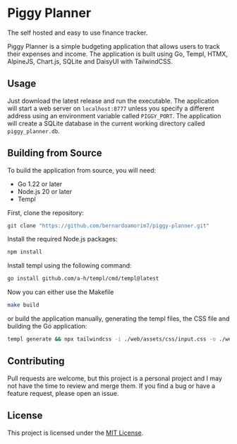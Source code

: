# Piggy Planner

The self hosted and easy to use finance tracker.

Piggy Planner is a simple budgeting application that allows users to track their expenses and income. The application is built using Go, Templ, HTMX, AlpineJS, Chart.js, SQLite and DaisyUI with TailwindCSS.

## Usage

Just download the latest release and run the executable. The application will start a web server on `localhost:8777` unless you specify a different address using an environment variable called `PIGGY_PORT`. The application will create a SQLite database in the current working directory called `piggy_planner.db`.

## Building from Source

To build the application from source, you will need:

- Go 1.22 or later
- Node.js 20 or later
- Templ

First, clone the repository:

```bash
git clone "https://github.com/bernardoamorim7/piggy-planner.git"
```

Install the required Node.js packages:

```bash
npm install
```

Install templ using the following command:

```bash
go install github.com/a-h/templ/cmd/templ@latest
```

Now you can either use the Makefile 

```bash
make build
```

or build the application manually, generating the templ files, the CSS file and building the Go application:

```bash
templ generate && npx tailwindcss -i ./web/assets/css/input.css -o ./web/assets/css/tailwind.css --minify && go build -o piggy-planner main.go 
```

## Contributing

Pull requests are welcome, but this project is a personal project and I may not have the time to review and merge them. If you find a bug or have a feature request, please open an issue.


## License

This project is licensed under the [MIT License](LICENSE).